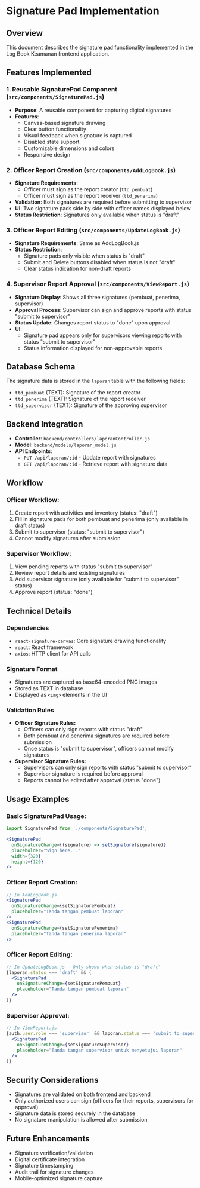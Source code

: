 # Signature Pad Implementation

## Overview
This document describes the signature pad functionality implemented in the Log Book Keamanan frontend application.

## Features Implemented

### 1. Reusable SignaturePad Component (`src/components/SignaturePad.js`)
- **Purpose**: A reusable component for capturing digital signatures
- **Features**:
  - Canvas-based signature drawing
  - Clear button functionality
  - Visual feedback when signature is captured
  - Disabled state support
  - Customizable dimensions and colors
  - Responsive design

### 2. Officer Report Creation (`src/components/AddLogBook.js`)
- **Signature Requirements**:
  - Officer must sign as the report creator (`ttd_pembuat`)
  - Officer must sign as the report receiver (`ttd_penerima`)
- **Validation**: Both signatures are required before submitting to supervisor
- **UI**: Two signature pads side by side with officer names displayed below
- **Status Restriction**: Signatures only available when status is "draft"

### 3. Officer Report Editing (`src/components/UpdateLogBook.js`)
- **Signature Requirements**: Same as AddLogBook.js
- **Status Restriction**: 
  - Signature pads only visible when status is "draft"
  - Submit and Delete buttons disabled when status is not "draft"
  - Clear status indication for non-draft reports

### 4. Supervisor Report Approval (`src/components/ViewReport.js`)
- **Signature Display**: Shows all three signatures (pembuat, penerima, supervisor)
- **Approval Process**: Supervisor can sign and approve reports with status "submit to supervisor"
- **Status Update**: Changes report status to "done" upon approval
- **UI**: 
  - Signature pad appears only for supervisors viewing reports with status "submit to supervisor"
  - Status information displayed for non-approvable reports

## Database Schema
The signature data is stored in the `laporan` table with the following fields:
- `ttd_pembuat` (TEXT): Signature of the report creator
- `ttd_penerima` (TEXT): Signature of the report receiver  
- `ttd_supervisor` (TEXT): Signature of the approving supervisor

## Backend Integration
- **Controller**: `backend/controllers/laporanController.js`
- **Model**: `backend/models/laporan_model.js`
- **API Endpoints**:
  - `PUT /api/laporan/:id` - Update report with signatures
  - `GET /api/laporan/:id` - Retrieve report with signature data

## Workflow

### Officer Workflow:
1. Create report with activities and inventory (status: "draft")
2. Fill in signature pads for both pembuat and penerima (only available in draft status)
3. Submit to supervisor (status: "submit to supervisor")
4. Cannot modify signatures after submission

### Supervisor Workflow:
1. View pending reports with status "submit to supervisor"
2. Review report details and existing signatures
3. Add supervisor signature (only available for "submit to supervisor" status)
4. Approve report (status: "done")

## Technical Details

### Dependencies
- `react-signature-canvas`: Core signature drawing functionality
- `react`: React framework
- `axios`: HTTP client for API calls

### Signature Format
- Signatures are captured as base64-encoded PNG images
- Stored as TEXT in database
- Displayed as `<img>` elements in the UI

### Validation Rules
- **Officer Signature Rules:**
  - Officers can only sign reports with status "draft"
  - Both pembuat and penerima signatures are required before submission
  - Once status is "submit to supervisor", officers cannot modify signatures
- **Supervisor Signature Rules:**
  - Supervisors can only sign reports with status "submit to supervisor"
  - Supervisor signature is required before approval
  - Reports cannot be edited after approval (status "done")

## Usage Examples

### Basic SignaturePad Usage:
```jsx
import SignaturePad from './components/SignaturePad';

<SignaturePad
  onSignatureChange={(signature) => setSignature(signature)}
  placeholder="Sign here..."
  width={320}
  height={120}
/>
```

### Officer Report Creation:
```jsx
// In AddLogBook.js
<SignaturePad
  onSignatureChange={setSignaturePembuat}
  placeholder="Tanda tangan pembuat laporan"
/>
<SignaturePad
  onSignatureChange={setSignaturePenerima}
  placeholder="Tanda tangan penerima laporan"
/>
```

### Officer Report Editing:
```jsx
// In UpdateLogBook.js - Only shown when status is "draft"
{laporan.status === 'draft' && (
  <SignaturePad
    onSignatureChange={setSignaturePembuat}
    placeholder="Tanda tangan pembuat laporan"
  />
)}
```

### Supervisor Approval:
```jsx
// In ViewReport.js
{auth.user.role === 'supervisor' && laporan.status === 'submit to supervisor' && (
  <SignaturePad
    onSignatureChange={setSignatureSupervisor}
    placeholder="Tanda tangan supervisor untuk menyetujui laporan"
  />
)}
```

## Security Considerations
- Signatures are validated on both frontend and backend
- Only authorized users can sign (officers for their reports, supervisors for approval)
- Signature data is stored securely in the database
- No signature manipulation is allowed after submission

## Future Enhancements
- Signature verification/validation
- Digital certificate integration
- Signature timestamping
- Audit trail for signature changes
- Mobile-optimized signature capture 